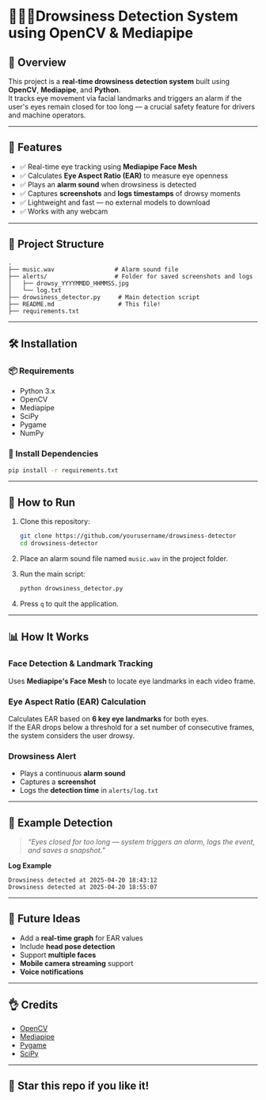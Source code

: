 # 🚙🚨😴Drowsiness Detection System using OpenCV & Mediapipe

## 📸 Overview  
This project is a **real-time drowsiness detection system** built using **OpenCV**, **Mediapipe**, and **Python**.  
It tracks eye movement via facial landmarks and triggers an alarm if the user's eyes remain closed for too long — a crucial safety feature for drivers and machine operators.

---

## 🎯 Features  
- ✅ Real-time eye tracking using **Mediapipe Face Mesh**  
- ✅ Calculates **Eye Aspect Ratio (EAR)** to measure eye openness  
- ✅ Plays an **alarm sound** when drowsiness is detected  
- ✅ Captures **screenshots** and **logs timestamps** of drowsy moments  
- ✅ Lightweight and fast — no external models to download  
- ✅ Works with any webcam  

---

## 📂 Project Structure  
```
.
├── music.wav                 # Alarm sound file  
├── alerts/                   # Folder for saved screenshots and logs  
│   ├── drowsy_YYYYMMDD_HHMMSS.jpg  
│   └── log.txt  
├── drowsiness_detector.py     # Main detection script  
├── README.md                  # This file!  
├── requirements.txt  
```

---

## 🛠️ Installation  

### 📦 Requirements  
- Python 3.x  
- OpenCV  
- Mediapipe  
- SciPy  
- Pygame  
- NumPy  

### 💾 Install Dependencies  
```bash
pip install -r requirements.txt
```

---

## 🚀 How to Run  

1. Clone this repository:
   ```bash
   git clone https://github.com/yourusername/drowsiness-detector
   cd drowsiness-detector
   ```

2. Place an alarm sound file named `music.wav` in the project folder.

3. Run the main script:
   ```bash
   python drowsiness_detector.py
   ```

4. Press `q` to quit the application.

---

## 📊 How It Works  

### Face Detection & Landmark Tracking  
Uses **Mediapipe's Face Mesh** to locate eye landmarks in each video frame.

### Eye Aspect Ratio (EAR) Calculation  
Calculates EAR based on **6 key eye landmarks** for both eyes.  
If the EAR drops below a threshold for a set number of consecutive frames, the system considers the user drowsy.

### Drowsiness Alert  
- Plays a continuous **alarm sound**  
- Captures a **screenshot**  
- Logs the **detection time** in `alerts/log.txt`  

---

## 📸 Example Detection  

> _“Eyes closed for too long — system triggers an alarm, logs the event, and saves a snapshot.”_

**Log Example**
```
Drowsiness detected at 2025-04-20 18:43:12  
Drowsiness detected at 2025-04-20 18:55:07  
```

---

## 🎨 Future Ideas  

- Add a **real-time graph** for EAR values  
- Include **head pose detection**  
- Support **multiple faces**  
- **Mobile camera streaming** support  
- **Voice notifications**  

---

## 👌 Credits  

- [OpenCV](https://opencv.org/)  
- [Mediapipe](https://mediapipe.dev/)  
- [Pygame](https://www.pygame.org/news)  
- [SciPy](https://scipy.org/)  

---

## 🌟 Star this repo if you like it!